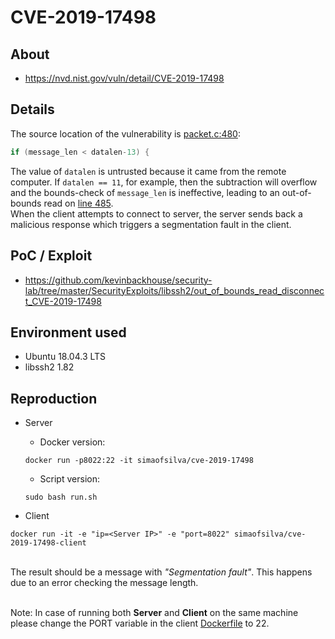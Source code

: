 # CVE-2019-17498

## About
* <https://nvd.nist.gov/vuln/detail/CVE-2019-17498>

## Details
The source location of the vulnerability is [packet.c:480](https://github.com/libssh2/libssh2/blob/42d37aa63129a1b2644bf6495198923534322d64/src/packet.c#L480):

```c
if (message_len < datalen-13) {
```

The value of `datalen` is untrusted because it came from the remote computer. If `datalen == 11`, for example, then the subtraction will overflow and the bounds-check of `message_len` is ineffective, leading to an out-of-bounds read on [line 485](https://github.com/libssh2/libssh2/blob/42d37aa63129a1b2644bf6495198923534322d64/src/packet.c#L485). <br>
When the client attempts to connect to server, the server sends back a malicious response which triggers a segmentation fault in the client.

## PoC / Exploit

* <https://github.com/kevinbackhouse/security-lab/tree/master/SecurityExploits/libssh2/out_of_bounds_read_disconnect_CVE-2019-17498> 


## Environment used

* Ubuntu 18.04.3 LTS
* libssh2 1.82


## Reproduction

* Server
    - Docker version:
     ```shell script
     docker run -p8022:22 -it simaofsilva/cve-2019-17498
     ```
    
    - Script version:
    ```shell script
    sudo bash run.sh
    ```
    
* Client
```shell script
docker run -it -e "ip=<Server IP>" -e "port=8022" simaofsilva/cve-2019-17498-client 
```

<br>
The result should be a message with <i>"Segmentation fault"</i>. This happens due to 
an error checking the message length. 
<br><br>

Note: In case of running both **Server** and **Client** on the same machine please change the PORT variable in the client [Dockerfile](./client/Dockerfile#L6) to 22.